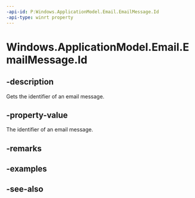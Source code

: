 ----api-id: P:Windows.ApplicationModel.Email.EmailMessage.Id
-api-type: winrt property
---<!-- Property syntaxpublic string Id { get; }--># Windows.ApplicationModel.Email.EmailMessage.Id## -descriptionGets the identifier of an email message.## -property-valueThe identifier of an email message.## -remarks## -examples## -see-also